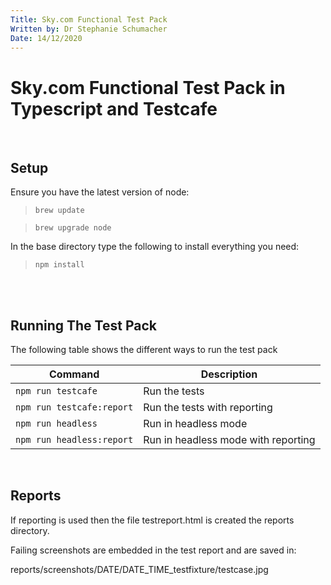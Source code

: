 ```yaml
---
Title: Sky.com Functional Test Pack
Written by: Dr Stephanie Schumacher
Date: 14/12/2020
---
```


# Sky.com Functional Test Pack in Typescript and Testcafe

<br />

## Setup

Ensure you have the latest version of node:

> `brew update`

> `brew upgrade node`

In the base directory type the following to install everything you need:

> `npm install`

<br />
<br />

## Running The Test Pack


The following table shows the different ways to run the test pack

| Command                   | Description                         |
| ------------------------- | ----------------------------------- |
| `npm run testcafe`        | Run the tests                       |
| `npm run testcafe:report` | Run the tests with reporting        |
| `npm run headless`        | Run in headless mode                |
| `npm run headless:report` | Run in headless mode with reporting |


<br />

## Reports

If reporting is used then the file testreport.html is created the reports directory.

Failing screenshots are embedded in the test report and are saved in:

reports/screenshots/DATE/DATE_TIME_testfixture/testcase.jpg

<br />
<br />

